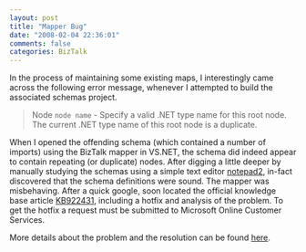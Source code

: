 ```yaml
---
layout: post
title: "Mapper Bug"
date: "2008-02-04 22:36:01"
comments: false
categories: BizTalk
---
```


In the process of maintaining some existing maps, I interestingly came across the following error message, whenever I attempted to build the associated schemas project.

> Node `node name` - Specify a valid .NET type name for this root node. The current .NET type name of this root node is a duplicate.

When I opened the offending schema (which contained a number of imports) using the BizTalk mapper in VS.NET, the schema did indeed appear to contain repeating (or duplicate) nodes. After digging a little deeper by manually studying the schemas using a simple text editor [notepad2](http://www.notepad2.com), in-fact discovered that the schema definitions were sound. The mapper was misbehaving. After a quick google, soon located the official knowledge base article [KB922431](http://support.microsoft.com/?kbid=922431), including a hotfix and analysis of the problem. To get the hotfix a request must be submitted to Microsoft Online Customer Services.

More details about the problem and the resolution can be found [here](http://support.microsoft.com/?kbid=922431).
